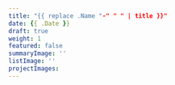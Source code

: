 ```yaml
---
title: "{{ replace .Name "-" " " | title }}"
date: {{ .Date }}
draft: true
weight: 1
featured: false
summaryImage: ''
listImage: ''
projectImages:
---
```

